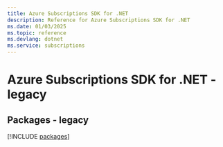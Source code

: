 ```yaml
---
title: Azure Subscriptions SDK for .NET
description: Reference for Azure Subscriptions SDK for .NET
ms.date: 01/03/2025
ms.topic: reference
ms.devlang: dotnet
ms.service: subscriptions
---
```

# Azure Subscriptions SDK for .NET - legacy
## Packages - legacy
[!INCLUDE [packages](subscriptions-index.md)]